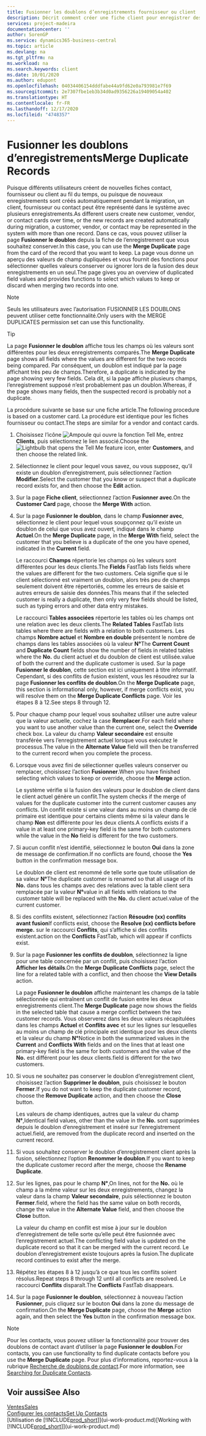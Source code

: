 ```yaml
---
title: Fusionner les doublons d’enregistrements fournisseur ou client | Microsoft Docs
description: Décrit comment créer une fiche client pour enregistrer des informations sur chaque nouveau client ou client auquel vous vendez.
services: project-madeira
documentationcenter: ''
author: SorenGP
ms.service: dynamics365-business-central
ms.topic: article
ms.devlang: na
ms.tgt_pltfrm: na
ms.workload: na
ms.search.keywords: client
ms.date: 10/01/2020
ms.author: edupont
ms.openlocfilehash: 04034406154dddfabe44a9fd62e0a793981e7f69
ms.sourcegitcommit: 2e7307fbe1eb3b34d0ad9356226a19409054a402
ms.translationtype: HT
ms.contentlocale: fr-FR
ms.lasthandoff: 12/17/2020
ms.locfileid: "4748357"
---
```

# <a name="merge-duplicate-records"></a><span data-ttu-id="6222e-103">Fusionner les doublons d’enregistrements</span><span class="sxs-lookup"><span data-stu-id="6222e-103">Merge Duplicate Records</span></span>
<span data-ttu-id="6222e-104">Puisque différents utilisateurs créent de nouvelles fiches contact, fournisseur ou client au fil du temps, ou puisque de nouveaux enregistrements sont créés automatiquement pendant la migration, un client, fournisseur ou contact peut être représenté dans le système avec plusieurs enregistrements.</span><span class="sxs-lookup"><span data-stu-id="6222e-104">As different users create new customer, vendor, or contact cards over time, or the new records are created automatically during migration, a customer, vendor, or contact may be represented in the system with more than one record.</span></span> <span data-ttu-id="6222e-105">Dans ce cas, vous pouvez utiliser la page **Fusionner le doublon** depuis la fiche de l’enregistrement que vous souhaitez conserver.</span><span class="sxs-lookup"><span data-stu-id="6222e-105">In this case, you can use the **Merge Duplicate** page from the card of the record that you want to keep.</span></span> <span data-ttu-id="6222e-106">La page vous donne un aperçu des valeurs de champ dupliquées et vous fournit des fonctions pour sélectionner quelles valeurs conserver ou ignorer lors de la fusion des deux enregistrements en un seul.</span><span class="sxs-lookup"><span data-stu-id="6222e-106">The page gives you an overview of duplicated field values and provides functions to select which values to keep or discard when merging two records into one.</span></span>

> [!NOTE]
> <span data-ttu-id="6222e-107">Seuls les utilisateurs avec l’autorisation FUSIONNER LES DOUBLONS peuvent utiliser cette fonctionnalité.</span><span class="sxs-lookup"><span data-stu-id="6222e-107">Only users with the MERGE DUPLICATES permission set can use this functionality.</span></span>

> [!TIP]
> <span data-ttu-id="6222e-108">La page **Fusionner le doublon** affiche tous les champs où les valeurs sont différentes pour les deux enregistrements comparés.</span><span class="sxs-lookup"><span data-stu-id="6222e-108">The **Merge Duplicate** page shows all fields where the values are different for the two records being compared.</span></span> <span data-ttu-id="6222e-109">Par conséquent, un doublon est indiqué par la page affichant très peu de champs.</span><span class="sxs-lookup"><span data-stu-id="6222e-109">Therefore, a duplicate is indicated by the page showing very few fields.</span></span> <span data-ttu-id="6222e-110">Cela dit, si la page affiche plusieurs champs, l’enregistrement supposé n’est probablement pas un doublon.</span><span class="sxs-lookup"><span data-stu-id="6222e-110">Whereas, if the page shows many fields, then the suspected record is probably not a duplicate.</span></span>

<span data-ttu-id="6222e-111">La procédure suivante se base sur une fiche article.</span><span class="sxs-lookup"><span data-stu-id="6222e-111">The following procedure is based on a customer card.</span></span> <span data-ttu-id="6222e-112">La procédure est identique pour les fiches fournisseur ou contact.</span><span class="sxs-lookup"><span data-stu-id="6222e-112">The steps are similar for a vendor  and contact cards.</span></span>

1. <span data-ttu-id="6222e-113">Choisissez l’icône ![Ampoule qui ouvre la fonction Tell Me](media/ui-search/search_small.png "Dites-moi ce que vous voulez faire"), entrez **Clients**, puis sélectionnez le lien associé.</span><span class="sxs-lookup"><span data-stu-id="6222e-113">Choose the ![Lightbulb that opens the Tell Me feature](media/ui-search/search_small.png "Tell me what you want to do") icon, enter **Customers**, and then choose the related link.</span></span>
2. <span data-ttu-id="6222e-114">Sélectionnez le client pour lequel vous savez, ou vous supposez, qu’il existe un doublon d’enregistrement, puis sélectionnez l’action **Modifier**.</span><span class="sxs-lookup"><span data-stu-id="6222e-114">Select the customer that you know or suspect that a duplicate record exists for, and then choose the **Edit** action.</span></span>
3. <span data-ttu-id="6222e-115">Sur la page **Fiche client**, sélectionnez l’action **Fusionner avec**.</span><span class="sxs-lookup"><span data-stu-id="6222e-115">On the **Customer Card** page, choose the **Merge With** action.</span></span>
4. <span data-ttu-id="6222e-116">Sur la page **Fusionner le doublon**, dans le champ **Fusionner avec**, sélectionnez le client pour lequel vous soupçonnez qu’il existe un doublon de celui que vous avez ouvert, indiqué dans le champ **Actuel**.</span><span class="sxs-lookup"><span data-stu-id="6222e-116">On the **Merge Duplicate** page, in the **Merge With** field, select the customer that you believe is a duplicate of the one you have opened, indicated in the **Current** field.</span></span>

    <span data-ttu-id="6222e-117">Le raccourci **Champs** répertorie les champs où les valeurs sont différentes pour les deux clients.</span><span class="sxs-lookup"><span data-stu-id="6222e-117">The **Fields** FastTab lists fields where the values are different for the two customers.</span></span> <span data-ttu-id="6222e-118">Cela signifie que si le client sélectionné est vraiment un doublon, alors très peu de champs seulement doivent être répertoriés, comme les erreurs de saisie et autres erreurs de saisie des données.</span><span class="sxs-lookup"><span data-stu-id="6222e-118">This means that if the selected customer is really a duplicate, then only very few fields should be listed, such as typing errors and other data entry mistakes.</span></span>

    <span data-ttu-id="6222e-119">Le raccourci **Tables associées** répertorie les tables où les champs ont une relation avec les deux clients.</span><span class="sxs-lookup"><span data-stu-id="6222e-119">The **Related Tables** FastTab lists tables where there are fields with a relation to both customers.</span></span> <span data-ttu-id="6222e-120">Les champs **Nombre actuel** et **Nombre en double** présentent le nombre de champs dans les tables associées où la valeur **N°**</span><span class="sxs-lookup"><span data-stu-id="6222e-120">The **Current Count** and **Duplicate Count** fields show the number of fields in related tables where the **No.**</span></span> <span data-ttu-id="6222e-121">du client actuel et du doublon de client est utilisée.</span><span class="sxs-lookup"><span data-stu-id="6222e-121">value of both the current and the duplicate customer is used.</span></span> <span data-ttu-id="6222e-122">Sur la page **Fusionner le doublon**, cette section est ici uniquement à titre informatif. Cependant, si des conflits de fusion existent, vous les résoudrez sur la page **Fusionner les conflits de doublon**.</span><span class="sxs-lookup"><span data-stu-id="6222e-122">On the **Merge Duplicate** page, this section is informational only, however, if merge conflicts exist, you will resolve them on the **Merge Duplicate Conflicts** page.</span></span> <span data-ttu-id="6222e-123">Voir les étapes 8 à 12.</span><span class="sxs-lookup"><span data-stu-id="6222e-123">See steps 8 through 12.</span></span>   

5. <span data-ttu-id="6222e-124">Pour chaque champ pour lequel vous souhaitez utiliser une autre valeur que la valeur actuelle, cochez la case **Remplacer**.</span><span class="sxs-lookup"><span data-stu-id="6222e-124">For each field where you want to use another value than the current one, select the **Override** check box.</span></span> <span data-ttu-id="6222e-125">La valeur du champ **Valeur secondaire** est ensuite transférée vers l’enregistrement actuel lorsque vous exécutez le processus.</span><span class="sxs-lookup"><span data-stu-id="6222e-125">The value in the **Alternate Value** field will then be transferred to the current record when you complete the process.</span></span>
6. <span data-ttu-id="6222e-126">Lorsque vous avez fini de sélectionner quelles valeurs conserver ou remplacer, choisissez l’action **Fusionner**.</span><span class="sxs-lookup"><span data-stu-id="6222e-126">When you have finished selecting which values to keep or override, choose the **Merge** action.</span></span>

    <span data-ttu-id="6222e-127">Le système vérifie si la fusion des valeurs pour le doublon de client dans le client actuel génère un conflit.</span><span class="sxs-lookup"><span data-stu-id="6222e-127">The system checks if the merge of values for the duplicate customer into the current customer causes any conflicts.</span></span> <span data-ttu-id="6222e-128">Un conflit existe si une valeur dans au moins un champ de clé primaire est identique pour certains clients même si la valeur dans le champ **Non** est différente pour les deux clients.</span><span class="sxs-lookup"><span data-stu-id="6222e-128">A conflicts exists if a value in at least one primary-key field is the same for both customers while the value in the **No** field is different for the two customers.</span></span>

7. <span data-ttu-id="6222e-129">Si aucun conflit n’est identifié, sélectionnez le bouton **Oui** dans la zone de message de confirmation.</span><span class="sxs-lookup"><span data-stu-id="6222e-129">If no conflicts are found, choose the **Yes** button in the confirmation message box.</span></span>

    <span data-ttu-id="6222e-130">Le doublon de client est renommé de telle sorte que toute utilisation de sa valeur **N°**</span><span class="sxs-lookup"><span data-stu-id="6222e-130">The duplicate customer is renamed so that all usage of its **No.**</span></span> <span data-ttu-id="6222e-131">dans tous les champs avec des relations avec la table client sera remplacée par la valeur **N°**</span><span class="sxs-lookup"><span data-stu-id="6222e-131">value in all fields with relations to the customer table will be replaced with the **No.**</span></span> <span data-ttu-id="6222e-132">du client actuel.</span><span class="sxs-lookup"><span data-stu-id="6222e-132">value of the current customer.</span></span>
8. <span data-ttu-id="6222e-133">Si des conflits existent, sélectionnez l’action **Résoudre (xx) conflits avant fusion**</span><span class="sxs-lookup"><span data-stu-id="6222e-133">If conflicts exist, choose the **Resolve (xx) conflicts before merge.**</span></span> <span data-ttu-id="6222e-134">sur le raccourci **Conflits**, qui s’affiche si des conflits existent.</span><span class="sxs-lookup"><span data-stu-id="6222e-134">action on the **Conflicts** FastTab, which will appear if conflicts exist.</span></span>
9. <span data-ttu-id="6222e-135">Sur la page **Fusionner les conflits de doublon**, sélectionnez la ligne pour une table concernée par un conflit, puis choisissez l’action **Afficher les détails**.</span><span class="sxs-lookup"><span data-stu-id="6222e-135">On the **Merge Duplicate Conflicts** page, select the line for a related table with a conflict, and then choose the **View Details** action.</span></span>

    <span data-ttu-id="6222e-136">La page **Fusionner le doublon** affiche maintenant les champs de la table sélectionnée qui entraînent un conflit de fusion entre les deux enregistrements client.</span><span class="sxs-lookup"><span data-stu-id="6222e-136">The **Merge Duplicate** page now shows the fields in the selected table that cause a merge conflict between the two customer records.</span></span> <span data-ttu-id="6222e-137">Vous observerez dans les deux valeurs récapitulées dans les champs **Actuel** et **Conflits avec** et sur les lignes sur lesquelles au moins un champ de clé principale est identique pour les deux clients et la valeur du champ **N°**</span><span class="sxs-lookup"><span data-stu-id="6222e-137">Notice in both the summarized values in the **Current** and **Conflicts With** fields and on the lines that at least one primary-key field is the same for both customers and the value of the **No.**</span></span> <span data-ttu-id="6222e-138">est différent pour les deux clients.</span><span class="sxs-lookup"><span data-stu-id="6222e-138">field is different for the two customers.</span></span>   
10. <span data-ttu-id="6222e-139">Si vous ne souhaitez pas conserver le doublon d’enregistrement client, choisissez l’action **Supprimer le doublon**, puis choisissez le bouton **Fermer**.</span><span class="sxs-lookup"><span data-stu-id="6222e-139">If you do not want to keep the duplicate customer record, choose the **Remove Duplicate** action, and then choose the **Close** button.</span></span>

    <span data-ttu-id="6222e-140">Les valeurs de champ identiques, autres que la valeur du champ **N°**,</span><span class="sxs-lookup"><span data-stu-id="6222e-140">Identical field values, other than the value in the **No.**</span></span> <span data-ttu-id="6222e-141">sont supprimées depuis le doublon d’enregistrement et inséré sur l’enregistrement actuel.</span><span class="sxs-lookup"><span data-stu-id="6222e-141">field, are removed from the duplicate record and inserted on the current record.</span></span>
11. <span data-ttu-id="6222e-142">Si vous souhaitez conserver le doublon d’enregistrement client après la fusion, sélectionnez l’option **Renommer le doublon**.</span><span class="sxs-lookup"><span data-stu-id="6222e-142">If you want to keep the duplicate customer record after the merge,  choose the **Rename Duplicate**.</span></span>
12. <span data-ttu-id="6222e-143">Sur les lignes, pas pour le champ **N°**,</span><span class="sxs-lookup"><span data-stu-id="6222e-143">On lines, not for the **No.**</span></span> <span data-ttu-id="6222e-144">où le champ a la même valeur sur les deux enregistrements, changez la valeur dans la champ **Valeur secondaire**, puis sélectionnez le bouton **Fermer**.</span><span class="sxs-lookup"><span data-stu-id="6222e-144">field, where the field has the same value on both records, change the value in the **Alternate Value** field, and then choose the **Close** button.</span></span>

    <span data-ttu-id="6222e-145">La valeur du champ en conflit est mise à jour sur le doublon d’enregistrement de telle sorte qu’elle peut être fusionnée avec l’enregistrement actuel.</span><span class="sxs-lookup"><span data-stu-id="6222e-145">The conflicting field value is updated on the duplicate record so that it can be merged with the current record.</span></span> <span data-ttu-id="6222e-146">Le doublon d’enregistrement existe toujours après la fusion.</span><span class="sxs-lookup"><span data-stu-id="6222e-146">The duplicate record continues to exist after the merge.</span></span>
13. <span data-ttu-id="6222e-147">Répétez les étapes 8 à 12 jusqu’à ce que tous les conflits soient résolus.</span><span class="sxs-lookup"><span data-stu-id="6222e-147">Repeat steps 8 through 12 until all conflicts are resolved.</span></span> <span data-ttu-id="6222e-148">Le raccourci **Conflits** disparaît.</span><span class="sxs-lookup"><span data-stu-id="6222e-148">The **Conflicts** FastTab disappears.</span></span>
14. <span data-ttu-id="6222e-149">Sur la page **Fusionner le doublon**, sélectionnez à nouveau l’action **Fusionner**, puis cliquez sur le bouton **Oui** dans la zone du message de confirmation.</span><span class="sxs-lookup"><span data-stu-id="6222e-149">On the **Merge Duplicate** page, choose the **Merge** action again, and then select the **Yes** button in the confirmation message box.</span></span>

> [!NOTE]
> <span data-ttu-id="6222e-150">Pour les contacts, vous pouvez utiliser la fonctionnalité pour trouver des doublons de contact avant d’utiliser la page **Fusionner le doublon**.</span><span class="sxs-lookup"><span data-stu-id="6222e-150">For contacts, you can use functionality to find duplicate contacts before you use the **Merge Duplicate** page.</span></span> <span data-ttu-id="6222e-151">Pour plus d’informations, reportez-vous à la rubrique [Recherche de doublons de contact](marketing-setup-contacts.md#searching-for-duplicate-contacts).</span><span class="sxs-lookup"><span data-stu-id="6222e-151">For more information, see [Searching for Duplicate Contacts](marketing-setup-contacts.md#searching-for-duplicate-contacts).</span></span>

## <a name="see-also"></a><span data-ttu-id="6222e-152">Voir aussi</span><span class="sxs-lookup"><span data-stu-id="6222e-152">See Also</span></span>
[<span data-ttu-id="6222e-153">Ventes</span><span class="sxs-lookup"><span data-stu-id="6222e-153">Sales</span></span>](sales-manage-sales.md)  
[<span data-ttu-id="6222e-154">Configurer les contacts</span><span class="sxs-lookup"><span data-stu-id="6222e-154">Set Up Contacts</span></span>](marketing-setup-contacts.md)  
<span data-ttu-id="6222e-155">[Utilisation de [!INCLUDE[prod_short](includes/prod_short.md)]](ui-work-product.md)</span><span class="sxs-lookup"><span data-stu-id="6222e-155">[Working with [!INCLUDE[prod_short](includes/prod_short.md)]](ui-work-product.md)</span></span>
